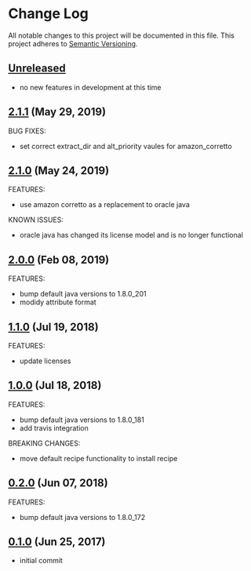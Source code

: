 # Change Log
All notable changes to this project will be documented in this file.
This project adheres to [Semantic Versioning](http://semver.org/).

## [Unreleased](unreleased)

- no new features in development at this time

## [2.1.1](https://github.com/hansohn/java-chef/compare/2.1.0...2.1.1) (May 29, 2019)

BUG FIXES:

- set correct extract_dir and alt_priority vaules for amazon_corretto

## [2.1.0](https://github.com/hansohn/java-chef/compare/2.0.0...2.1.0) (May 24, 2019)

FEATURES:

- use amazon corretto as a replacement to oracle java

KNOWN ISSUES:

- oracle java has changed its license model and is no longer functional

## [2.0.0](https://github.com/hansohn/java-chef/compare/1.1.0...2.0.0) (Feb 08, 2019)

FEATURES:

- bump default java versions to 1.8.0_201
- modidy attribute format

## [1.1.0](https://github.com/hansohn/java-chef/compare/1.0.0...1.1.0) (Jul 19, 2018)

FEATURES:

- update licenses

## [1.0.0](https://github.com/hansohn/java-chef/compare/0.2.0...1.0.0) (Jul 18, 2018)

FEATURES:

- bump default java versions to 1.8.0_181
- add travis integration

BREAKING CHANGES:

- move default recipe functionality to install recipe

## [0.2.0](https://github.com/hansohn/java-chef/compare/0.1.0...0.2.0) (Jun 07, 2018)

FEATURES:

- bump default java versions to 1.8.0_172

## [0.1.0](https://github.com/hansohn/java-chef/compare/0.1.0...0.1.0) (Jun 25, 2017)

- initial commit
